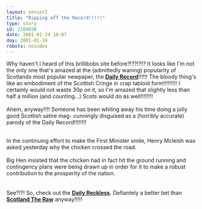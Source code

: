 ```yaml
---
layout: senior2
title: "Ripping off the Record!!!!!"
type: story
id: 2104020
date: 2001-01-24 18:07
day: 2001-01-24
robots: noindex
---
```

Why haven't I heard of this brillibobs site before?!??!?!? It looks like I'm not the only one that's amazed at the (admittedly waning) popularity of Scotlands most popular newpaper, the <a href="http://www.record-mail.co.uk"><b>Daily Record</b></a>!!!!!! The bloody thing's like an embodiment of the Scottish Cringe in crap tabloid form!!!!!!!!! I certainly would not waste 30p on it, so I'm amazed that slightly less than half a million (and counting...) Scots would do as well!!!!!!!!<br/><br/>Ahem, anyway!!!! Someone has been whiling away his time doing a jolly good Scottish satire mag- cunningly disguised as a (horribly accurate) parody of the Daily Record!!!!!!!!<br/><br/><div class="quote">In the continuing effort to make the First Minister smile, Henry Mcleish was asked yesterday why the chicken crossed the road. <br/><br/>Big Hen insisted that the chicken had in fact hit the ground running and contingency plans were being drawn up in order for it to make a robust contribution to the prosperity of the nation.</div><br/><br/>See?!?! So, check out the <a href="http://tommymackay.tripod.com/home.htm"><b>Daily Reckless</b></a>. Defiantely a better bet than <a href="http://www.seniordads.fsnet.co.uk/seniordads/features/citizen/v1/extras/str.html"><b>Scotland The Raw</b></a> anyway!!!!!
